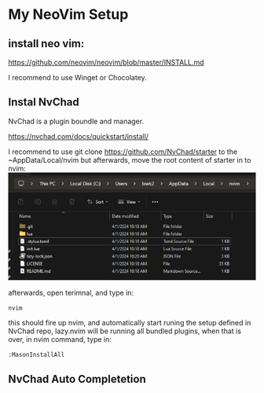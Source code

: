 # My NeoVim Setup
## install neo vim:

https://github.com/neovim/neovim/blob/master/INSTALL.md

I recommend to use Winget or Chocolatey.

## Instal NvChad
NvChad is a plugin boundle and manager.

https://nvchad.com/docs/quickstart/install/

I recommend to use 
git clone https://github.com/NvChad/starter
to the ~AppData/Local/nvim
but afterwards, move the root content of starter in to nvim:
![](resources/NvChadLocation.png)

afterwards, open terimnal, and type in:
```
nvim
```
this should fire up nvim, and automatically start runing the setup defined in NvChad repo, lazy.nvim will be running all bundled plugins, when that is over, in nvim command, type in:
```
:MasonInstallAll
```

## NvChad Auto Completetion



